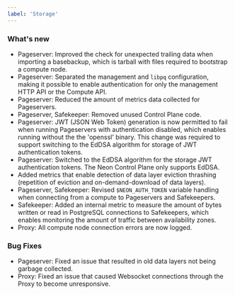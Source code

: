 ```yaml
---
label: 'Storage'
---
```


### What's new

- Pageserver: Improved the check for unexpected trailing data when importing a basebackup, which is tarball with files required to bootstrap a compute node.
- Pageserver: Separated the management and `libpq` configuration, making it possible to enable authentication for only the management HTTP API or the Compute API.
- Pageserver: Reduced the amount of metrics data collected for Pageservers.
- Pageserver, Safekeeper: Removed unused Control Plane code.
- Pageserver: JWT (JSON Web Token) generation is now permitted to fail when running Pageservers with authentication disabled, which enables running without the the 'openssl' binary. This change was required to support switching to the EdDSA algorithm for storage of JWT authentication tokens.
- Pageserver: Switched to the EdDSA algorithm for the storage JWT authentication tokens. The Neon Control Plane only supports EdDSA.
- Added metrics that enable detection of data layer eviction thrashing (repetition of eviction and on-demand-download of data layers).
- Pageserver, Safekeeper: Revised `$NEON_AUTH_TOKEN` variable handling when connecting from a compute to Pageservers and Safekeepers.
- Safekeeper: Added an internal metric to measure the amount of bytes written or read in PostgreSQL connections to Safekeepers, which enables monitoring the amount of traffic between availability zones.
- Proxy: All compute node connection errors are now logged.

### Bug Fixes

- Pageserver: Fixed an issue that resulted in old data layers not being garbage collected.
- Proxy: Fixed an issue that caused Websocket connections through the Proxy to become unresponsive.
